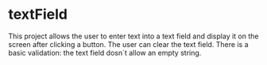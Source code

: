 # textField

This project allows the user to enter text into a text field and display it on the screen after clicking a button. 
The user can clear the text field.
There is a basic validation: the text field dosn`t allow an empty string.
